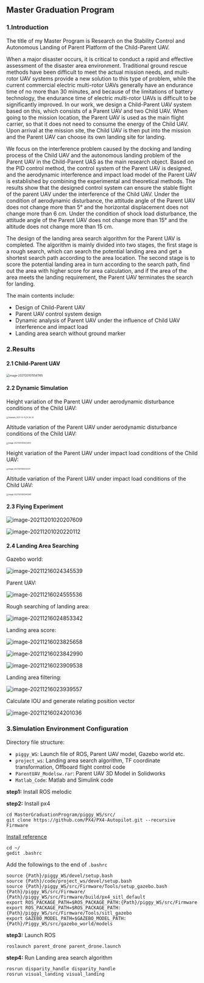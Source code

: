 ## Master Graduation Program

### 1.Introduction

 The title of my Master Program is Research on the Stability Control and  Autonomous Landing of Parent Platform of the Child-Parent UAV. 

When a major disaster occurs, it is critical to conduct a rapid and effective assessment of the disaster area environment. Traditional ground rescue methods have been difficult to meet the actual mission needs, and multi-rotor UAV systems provide a new solution to this type of problem, while the current commercial electric multi-rotor UAVs generally have an endurance time of no more than 30 minutes, and because of the limitations of battery technology, the endurance time of electric multi-rotor UAVs is difficult to be significantly improved. In our work, we design a Child-Parent UAV system based on this, which consists of a Parent UAV and two Child UAV. When going to the mission location, the Parent UAV is used as the main flight carrier, so that it does not need to consume the energy of the Child UAV. Upon arrival at the mission site, the Child UAV is then put into the mission and the Parent UAV can choose its own landing site for landing.

We focus on the interference problem caused by the docking and landing process of the Child UAV and the autonomous landing problem of the Parent UAV in the Child-Parent UAS as the main research object. Based on the PID control method, the control system of the Parent UAV is designed, and the aerodynamic interference and impact load model of the Parent UAV is established by combining the experimental and theoretical methods. The results show that the designed control system can ensure the stable flight of the parent UAV under the interference of the Child UAV. Under the condition of aerodynamic disturbance, the attitude angle of the Parent UAV does not change more than 5° and the horizontal displacement does not change more than 6 cm. Under the condition of shock load disturbance, the attitude angle of the Parent UAV does not change more than 15° and the altitude does not change more than 15 cm.

The design of the landing area search algorithm for the Parent UAV is completed. The algorithm is mainly divided into two stages, the first stage is a rough search, which can search the potential landing area and get a shortest search path according to the area location. The second stage is to score the potential landing area in turn according to the search path, find out the area with higher score for area calculation, and if the area of the area meets the landing requirement, the Parent UAV terminates the search for landing.

The main contents include:

- Design of Child-Parent UAV
- Parent UAV control system design
- Dynamic analysis of Parent UAV under the influence of Child UAV interference and impact load
- Landing area search without ground marker



### 2.Results

#### 2.1 Child-Parent UAV

<img src="https://piggyhero.gitee.io/pic/img/20211216032310.png" alt="image-20211201015541165" style="zoom:50%;" />



#### 2.2 Dynamic Simulation

Height variation of the Parent UAV under aerodynamic disturbance conditions of the Child UAV:

<img src="https://piggyhero.gitee.io/pic/img/20211216032319.png" alt="Snipaste_2021-12-15_15-56-32" style="zoom: 33%;" />

Altitude variation of the Parent UAV under aerodynamic disturbance conditions of the Child UAV:

<img src="https://piggyhero.gitee.io/pic/img/20211216032329.png" alt="image-20211215155823453" style="zoom: 33%;" />

Height variation of the Parent UAV under impact load conditions of the Child UAV:

<img src="https://piggyhero.gitee.io/pic/img/20211216032334.png" alt="image-20211215160212331" style="zoom: 33%;" />

Altitude variation of the Parent UAV under impact load conditions of the Child UAV:

<img src="https://piggyhero.gitee.io/pic/img/20211216032340.png" alt="image-20211215160340280" style="zoom: 33%;" />



#### 2.3 Flying Experiment

<img src="https://piggyhero.gitee.io/pic/img/20211216032348.png" alt="image-20211201020207609"  />

![image-20211201020220112](https://gitee.com/piggyhero/pic/raw/master/img/20211215155425.png)



#### 2.4 Landing Area Searching

Gazebo world: 

![image-20211216024345539](https://piggyhero.gitee.io/pic/img/20211216024345.png)

Parent UAV:

![image-20211216024555536](https://piggyhero.gitee.io/pic/img/20211216024555.png)

Rough searching of landing area:

![image-20211216024853342](https://piggyhero.gitee.io/pic/img/20211216024853.png)



Landing area score:

![image-20211216023825658](https://piggyhero.gitee.io/pic/img/20211216023825.png)

![image-20211216023842990](https://piggyhero.gitee.io/pic/img/20211216023843.png)

![image-20211216023909538](https://piggyhero.gitee.io/pic/img/20211216023909.png)

Landing area filtering:

![image-20211216023939557](https://piggyhero.gitee.io/pic/img/20211216023939.png)

Calculate IOU and generate relating position vector

![image-20211216024201036](https://piggyhero.gitee.io/pic/img/20211216024201.png)





### 3.Simulation Environment Configuration

Directory file structure:

- `piggy_WS`: Launch file of ROS, Parent UAV model, Gazebo world etc.
- `project_ws`: Landing area search algorithm, TF coordinate transformation, Offboard flight control code
- `ParentUAV_Modelsw.rar`: Parent UAV 3D Model in Solidworks
- `Matlab_Code`: Matlab and Simulink code



**step1:** Install ROS melodic

**step2:** Install px4

```
cd MasterGraduationProgram/piggy_WS/src/
git clone https://github.com/PX4/PX4-Autopilot.git --recursive Firmware
```

[Install reference](https://docs.px4.io/master/en/dev_setup/dev_env_linux_ubuntu.html#gazebo-jmavsim-and-nuttx-pixhawk-targets)

```
cd ~/
gedit .bashrc
```

Add the followings to the end of `.bashrc`

```
source {Path}/piggy_WS/devel/setup.bash
source {Path}/code/project_ws/devel/setup.bash
source {Path}/piggy_WS/src/Firmware/Tools/setup_gazebo.bash {Path}/piggy_WS/src/Firmware/ {Path}/piggy_WS/src/Firmware/build/px4_sitl_default
export ROS_PACKAGE_PATH=$ROS_PACKAGE_PATH:{Path}/piggy_WS/src/Firmware
export ROS_PACKAGE_PATH=$ROS_PACKAGE_PATH:{Path}/piggy_WS/src/Firmware/Tools/sitl_gazebo
export GAZEBO_MODEL_PATH=$GAZEBO_MODEL_PATH:{Path}/Piggy_WS/src/gazebo_world/models
```

**step3:** Launch ROS

```
roslaunch parent_drone parent_drone.launch
```

**step4:** Run Landing area search algorithm

```
rosrun disparity_handle disparity_handle
rosrun visual_landing visual_landing
```

### 
